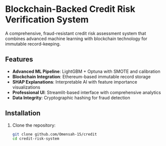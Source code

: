 # Blockchain-Backed Credit Risk Verification System

A comprehensive, fraud-resistant credit risk assessment system that combines advanced machine learning with blockchain technology for immutable record-keeping.

## Features

- **Advanced ML Pipeline**: LightGBM + Optuna with SMOTE and calibration
- **Blockchain Integration**: Ethereum-based immutable record storage
- **SHAP Explanations**: Interpretable AI with feature importance visualizations
- **Professional UI**: Streamlit-based interface with comprehensive analytics
- **Data Integrity**: Cryptographic hashing for fraud detection

## Installation

1. Clone the repository:
   ```bash
   git clone github.com/Omensah-15/credit 
   cd credit-risk-system
